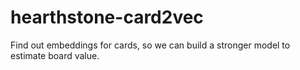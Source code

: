 # hearthstone-card2vec
Find out embeddings for cards, so we can build a stronger model to estimate board value.
